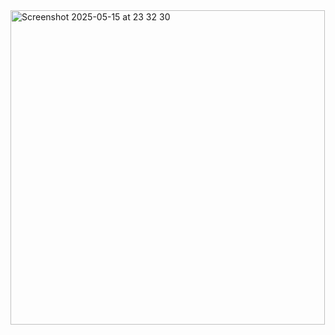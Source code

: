 <img width="503" alt="Screenshot 2025-05-15 at 23 32 30" src="https://github.com/user-attachments/assets/16e6dde9-0773-4a1d-82df-92bf85dc5931" />
